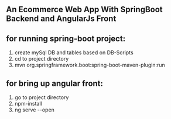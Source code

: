 ## An Ecommerce Web App With SpringBoot Backend and AngularJs Front  

## for running spring-boot project:
1. create mySql DB and tables based on DB-Scripts
2. cd to project directory
3. mvn org.springframework.boot:spring-boot-maven-plugin:run

## for bring up angular front:
1. go to project directory
2. npm-install
3. ng serve --open


